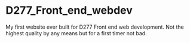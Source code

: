 # D277_Front_end_webdev
My first website ever built for D277 Front end web development. Not the highest quality by any means but for a first timer not bad.
